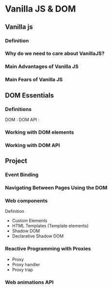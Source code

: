# Vanilla JS & DOM

## Vanilla js

### Definition

### Why do we need to care about VanillaJS?

### Main Advantages of Vanilla JS

### Main Fears of Vanilla JS

## DOM Essentials

### Definitions

DOM :
DOM API :

### Working with DOM elements

### Working with DOM API

## Project

### Event Binding

### Navigating Between Pages Using the DOM

### Web components

Definition

- Custom Elements
- HTML Templates (Template elements)
- Shadow DOM
- Declarative Shadow DOM

### Reactive Programming with Proxies

- Proxy
- Proxy handler
- Proxy trap

### Web animations API

